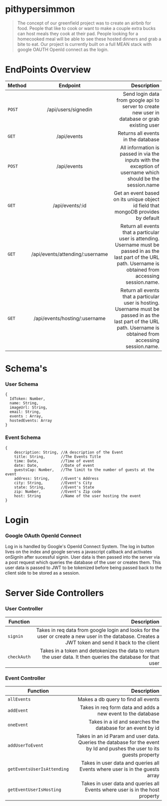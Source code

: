 # pithypersimmon
> The concept of our greenfield project was to create an airbnb for food. People that like to cook or want to make a couple extra bucks can host meals they cook at their pad. People looking for a homecooked meal will be able to see these hosted dinners and grab a bite to eat. Our project is currently built on a full MEAN stack with google OAUTH OpenId connect as the login.

# EndPoints Overview

| Method        | Endpoint      | Description  |
| ------------- |:-------------:| ------------:|
| `POST` | /api/users/signedin | Send login data from google api to server to create new user in database or grab existing user |
| `GET` | /api/events | Returns all events in the database |
| `POST` | /api/events | All information is passed in via the inputs with the exception of username which should be the session.name |
| `GET` | /api/events/:id | Get an event based on its unique object id field that mongoDB provides by default |
| `GET` | /api/events/attending/:username | Return all events that a particular user is attending. Username must be passed in as the last part of the URL path. Username is obtained from accessing session.name. |
| `GET` | /api/events/hosting/:username | Return all events that a particular user is hosting. Username must be passed in as the last part of the URL path. Username is obtained from accessing session.name. |


# Schema's

### User Schema

    {
      IdToken: Number,
      name: String,
      imageUrl: String,
      email: String,
      events : Array,
      hostedEvents: Array
    }

### Event Schema

    {
	    description: String, //A description of the Event
	    title: String,		 //The Events Title
	    time: Date,			 //Time of event 
	    date: Date,			 //Date of event
	    guestsCap: Number,	 //The limit to the number of guests at the event
	    address: String,	 //Event's Address
	    city: String,		 //Event's City
	    state: String,		 //Event's State
	    zip: Number,		 //Event's Zip code
	    host: String		 //Name of the user hosting the event
    }

# Login

### Google OAuth OpenId Connect
Log in is handled by Google's OpenId Connect System. The log in button lives on the index and google serves a javascript callback and activates onSignIn after sucessful signin. User data is then passed into the server via a post request which queries the database of the user or creates them. This user data is passed to JWT to be tokenized before being passed back to the client side to be stored as a session.

# Server Side Controllers
### User Controller

| Function        |  Description  |
| ------------- |------------:|
| `signin` | Takes in req data from google login and looks for the user or create a new user in the database. Creates a JWT token and send it back to the client |
| `checkAuth` | Takes in a token and detokenizes the data to return the user data. It then queries the database for that user |

### Event Controller

| Function        |  Description  |
| ------------- |------------:|
| `allEvents` | Makes a db query to find all events |
| `addEvent` | Takes in req form data and adds a new event to the database |
| `oneEvent` | Takes in a id and searches the database for an event by id |
| `addUserToEvent` | Takes in an id Param and user data. Queries the database for the event by Id and pushes the user to its guests property |
| `getEventsUserIsAttending` | Takes in user data and queries all Events where user is in the guests array |
| `getEventUserIsHosting` | Takes in user data and queries all Events where user is in the host property |
